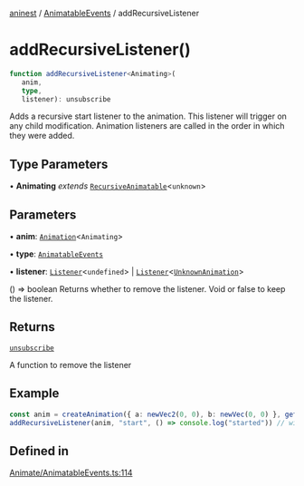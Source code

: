 [aninest](../../index.md) / [AnimatableEvents](../index.md) / addRecursiveListener

# addRecursiveListener()

```ts
function addRecursiveListener<Animating>(
   anim, 
   type, 
   listener): unsubscribe
```

Adds a recursive start listener to the animation. This listener will trigger on any child modification.
Animation listeners are called in the order in which they were added.

## Type Parameters

• **Animating** *extends* [`RecursiveAnimatable`](../../AnimatableTypes/type-aliases/RecursiveAnimatable.md)\<`unknown`\>

## Parameters

• **anim**: [`Animation`](../../AnimatableTypes/type-aliases/Animation.md)\<`Animating`\>

• **type**: [`AnimatableEvents`](../type-aliases/AnimatableEvents.md)

• **listener**: [`Listener`](../../Listeners/type-aliases/Listener.md)\<`undefined`\> \| [`Listener`](../../Listeners/type-aliases/Listener.md)\<[`UnknownAnimation`](../../AnimatableTypes/type-aliases/UnknownAnimation.md)\>

() => boolean Returns whether to remove the listener. Void or false to keep the listener.

## Returns

[`unsubscribe`](../../AnimatableTypes/type-aliases/unsubscribe.md)

A function to remove the listener

## Example

```ts
const anim = createAnimation({ a: newVec2(0, 0), b: newVec(0, 0) }, getLinearInterp(1))
addRecursiveListener(anim, "start", () => console.log("started")) // will trigger
```

## Defined in

[Animate/AnimatableEvents.ts:114](https://github.com/zphrs/aninest/blob/765f2ede3df887f1f3a3e1391afab09a932de29a/core/src/Animate/AnimatableEvents.ts#L114)
